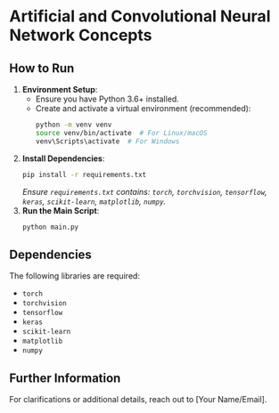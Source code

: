 # Artificial and Convolutional Neural Network Concepts

## How to Run

1.  **Environment Setup**:
    *   Ensure you have Python 3.6+ installed.
    *   Create and activate a virtual environment (recommended):
        ```bash
        python -m venv venv
        source venv/bin/activate  # For Linux/macOS
        venv\Scripts\activate  # For Windows
        ```
2.  **Install Dependencies**:
    ```bash
    pip install -r requirements.txt
    ```
     *Ensure `requirements.txt` contains: `torch`, `torchvision`, `tensorflow`, `keras`, `scikit-learn`, `matplotlib`, `numpy`.*
3.  **Run the Main Script**:
    ```bash
    python main.py
    ```
## Dependencies

The following libraries are required:
* `torch`
* `torchvision`
* `tensorflow`
* `keras`
* `scikit-learn`
* `matplotlib`
* `numpy`

## Further Information

For clarifications or additional details, reach out to [Your Name/Email].
